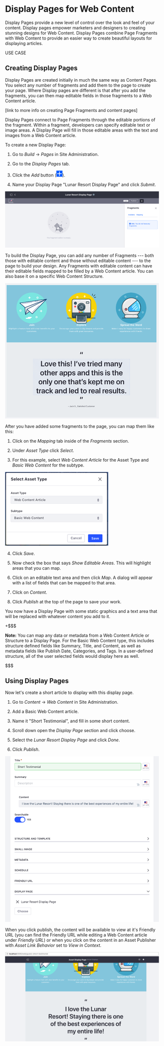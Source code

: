 # Display Pages for Web Content

Display Pages provide a new level of control over the look and feel of your 
content. Display pages empower marketers and designers to creating stunning 
designs for Web Content. Display Pages combine Page Fragments with 
Web Content to provide an easier way to create beautiful layouts for displaying 
articles.

USE CASE

## Creating Display Pages

Display Pages are created initially in much the same way as Content Pages. You 
select any number of fragments and add them to the page to create your page. 
Where Display pages are different is that after you add the fragments, you can 
then map editable fields in those fragments to a Web Content article.

[link to more info on creating Page Fragments and content pages]

Display Pages connect to Page Fragments through the editable portions of the 
fragment. Within a fragment, developers can specify editable text or image 
areas. A Display Page will fill in those editable areas with the text and 
images from a Web Content article. 

To create a new Display Page:

1.  Go to *Build* &rarr; *Pages* in Site Administration.

2.  Go to the *Display Pages* tab.

3.  Click the *Add* button (![Add](../../../images/icon-add.png)).

4.  Name your Display Page "Lunar Resort Display Page" and click *Submit*.

![Figure X: The Display Page creation interface.](../../../images/create-display-page.png)

To build the Display Page, you can add any number of Fragments --- both those 
with editable content and those without editable content --- to the page to 
build your design. Any Fragments with editable content can have their editable 
fields mapped to be filled by a Web Content article. You can also base it on a 
specific Web Content Structure.

![Figure X: Editing a Display Page with some Fragments added.](../../../images/display-page-with-fragments.png)


After you have added some fragments to the page, you can map them like this:

1.  Click on the *Mapping* tab inside of the *Fragments* section.

2.  Under *Asset Type* click *Select*.

3.  For this example, select *Web Content Article* for the Asset Type and 
    *Basic Web Content* for the subtype.

![Figure X: Selecting the Asset type and Subtype.](../../../images/display-page-asset-type.png)

4.  Click *Save*.

5.  Now check the box that says *Show Editable Areas*. This will highlight 
    areas that you can map.

6.  Click on an editable text area and then click *Map*. A dialog will appear 
    with a list of fields that can be mapped to that area.
    
7.  Click on *Content*.

8.  Click *Publish* at the top of the page to save your work.

You now have a Display Page with some static graphics and a text area that will 
be replaced with whatever content you add to it.

+$$$

**Note:** You can map any data or metadata from a Web Content Article or 
Structure to a Display Page. For the Basic Web Content type, this includes 
structure defined fields like Summary, Title, and Content, as well as metadata 
fields like Publish Date, Categories, and Tags. In a user-defined structure, all
of the user selected fields would display here as well.

$$$

## Using Display Pages

Now let's create a short article to display with this display page.

1.  Go to *Content* &rarr; *Web Content* in Site Administration.

2.  Add a Basic Web Content article.

3.  Name it "Short Testimonial", and fill in some short content.

4.  Scroll down open the *Display Page* section and click choose.

5.  Select the *Lunar Resort Display Page* and click *Done*.

6.  Click *Publish*.

![Figure X: Selecting the Asset type and Subtype.](../../../images/display-page-creating-content.png)

When you click publish, the content will be available to view at it's Friendly 
URL (you can find the Friendly URL while editing a Web Content article under 
*Friendly URL*) or when you click on the content in an Asset Publisher with 
*Asset Link Behavior* set to *View in Context*.

![Figure X: Selecting the Asset type and Subtype.](../../../images/display-page-in-context.png)



